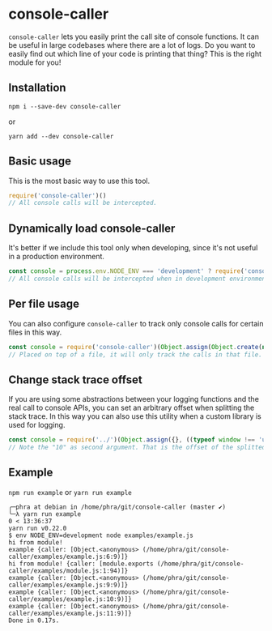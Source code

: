 # console-caller

`console-caller` lets you easily print the call site of console functions. It can be useful in large codebases where there are a lot of logs. Do you want to easily find out which line of your code is printing that thing? This is the right module for you!

## Installation

```
npm i --save-dev console-caller
```
or
```
yarn add --dev console-caller
```

## Basic usage
This is the most basic way to use this tool.

```javascript
require('console-caller')()
// All console calls will be intercepted.
```

## Dynamically load console-caller
It's better if we include this tool only when developing, since it's not useful in a production environment.

```javascript
const console = process.env.NODE_ENV === 'development' ? require('console-caller')() : ((typeof window !== 'undefined' && window.console) || (typeof global !== 'undefined' && global.console))
// All console calls will be intercepted when in development environment.
```

## Per file usage
You can also configure `console-caller` to track only console calls for certain files in this way.

```javascript
const console = require('console-caller')(Object.assign(Object.create(null), global.console))
// Placed on top of a file, it will only track the calls in that file.
```

## Change stack trace offset
If you are using some abstractions between your logging functions and the real call to console APIs, you can set an arbitrary offset when splitting the stack trace. In this way you can also use this utility when a custom library is used for logging.

```javascript
const console = require('../')(Object.assign({}, ((typeof window !== 'undefined' && window.console) || (typeof global !== 'undefined' && global.console))), 10)
// Note the "10" as second argument. That is the offset of the splitted stack trace
```

## Example

`npm run example` or `yarn run example`

```
╭─phra at debian in /home/phra/git/console-caller (master ✔)
╰─λ yarn run example                                                                                                                                             0 < 13:36:37
yarn run v0.22.0
$ env NODE_ENV=development node examples/example.js 
hi from module!
example {caller: [Object.<anonymous> (/home/phra/git/console-caller/examples/example.js:6:9)]}
hi from module! {caller: [module.exports (/home/phra/git/console-caller/examples/module.js:1:94)]}
example {caller: [Object.<anonymous> (/home/phra/git/console-caller/examples/example.js:9:9)]}
example {caller: [Object.<anonymous> (/home/phra/git/console-caller/examples/example.js:10:9)]}
example {caller: [Object.<anonymous> (/home/phra/git/console-caller/examples/example.js:11:9)]}
Done in 0.17s.

```
